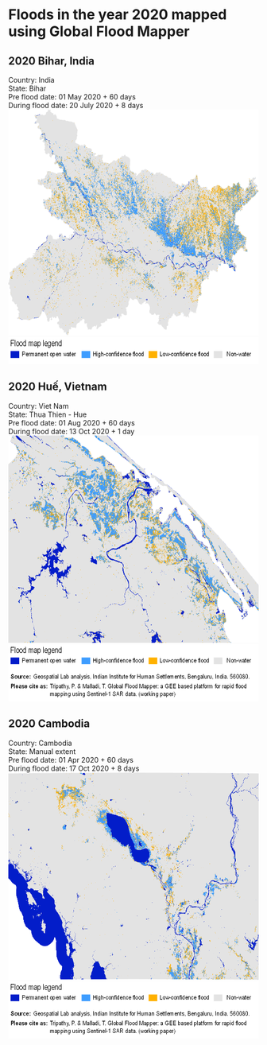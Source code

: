 # Floods in the year 2020 mapped using Global Flood Mapper

## 2020 Bihar, India<br/>
Country: India<br/>
State: Bihar<br/>
Pre flood date: 01 May 2020 + 60 days<br/>
During flood date: 20 July 2020 + 8 days<br/>
<img src="../../media/expl/2020_Bihar.png" height="455" width="700"><br/>
<img src="../../media/legend.png" height="55" width="730"><br/>

## 2020 Huế, Vietnam<br/>
Country: Viet Nam<br/>
State: Thua Thien - Hue<br/>
Pre flood date: 01 Aug 2020 + 60 days<br/>
During flood date: 13 Oct 2020 + 1 day<br/>
<img src="../../media/expl/2020_Hue.png" height="417" width="700"><br/>
<img src="../../media/legend_base.png" height="115" width="730"><br/>

## 2020 Cambodia<br/>
Country: Cambodia<br/>
State: Manual extent<br/>
Pre flood date: 01 Apr 2020 + 60 days<br/>
During flood date: 17 Oct 2020 + 8 days<br/>
<img src="../../media/expl/2020_Cambodia.png" height="417" width="700"><br/>
<img src="../../media/legend_base.png" height="115" width="730"><br/>
